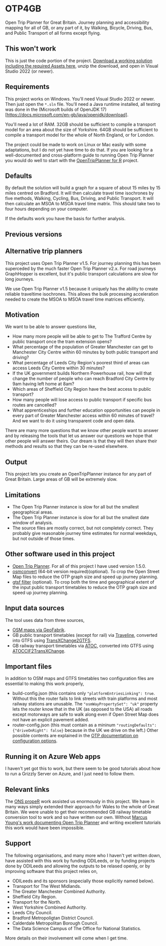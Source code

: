 # OTP4GB
Open Trip Planner for Great Britain. Journey planning and accessibility mapping for all of GB, or any part of it, by Walking, Bicycle, Driving, Bus, and Public Transport of all forms except flying.

## This won't work
This is just the code portion of the project. [Download a working solution including the required Assets here](https://www.tomforth.co.uk/OTP4GB/OTP4GB.zip), unzip the download, and open in Visual Studio 2022 (or newer).

## Requirements
This project works on Windows. You'll need Visual Studio 2022 or newer. Then just open the `*.sln` file. You'll need a Java runtime installed, all testing was done in the (Microsoft builds of OpenJDK 17)[https://docs.microsoft.com/en-gb/java/openjdk/download].

You'll need a lot of RAM. 32GB should be sufficient to compile a transport model for an area about the size of Yorkshire. 64GB should be sufficient to compile a transport model for the whole of North England, or for London.

The project could be made to work on Linux or Mac easily with some adaptations, but I do not yet have time to do that. If you are looking for a well-documented and cross-platform guide to running Open Trip Planner you would do well to start with the [OpenTripPlanner for R](https://docs.ropensci.org/opentripplanner/) project.

## Defaults
By default the solution will build a graph for a square of about 15 miles by 15 miles centred on Bradford. It will then calculate travel time isochrones by five methods, Walking, Cycling, Bus, Driving, and Public Transport. It will then calculate an MSOA to MSOA travel time matrix. This should take two to four hours depending on your computer.

If the defaults work you have the basis for further analysis.

## Previous versions

## Alternative trip planners
This project uses Open Trip Planner v1.5. For journey planning this has been superceded by the much faster Open Trip Planner v2.x. For road journeys GraphHopper is excellent, but it's public transport calculations are slow for long journeys.

We use Open Trip Planner v1.5 because it uniquely has the ability to create reliable traveltime isochrones. This allows the bulk processing acceleration needed to create the MSOA to MSOA travel time matrices efficiently.

## Motivation
We want to be able to answer questions like,
* How many more people will be able to get to The Trafford Centre by public transport once the tram extension opens?
* What percentage of the population of Greater Manchester can get to Manchester City Centre within 60 minutes by both public transport and driving?
* What percentage of Leeds City Region's poorest third of areas can access Leeds City Centre within 30 minutes?
* If the UK government builds Northern Powerhouse rail, how will that change the number of people who can reach Bradford City Centre by 9am having left home at 8am?
* Which areas of Sheffield City Region have the best access to public transport?
* How many people will lose access to public transport if specific bus routes are cancelled?
* What apprenticeships and further education opportunities can people in every part of Greater Manchester access within 60 minutes of travel?
And we want to do it using transparent code and open data.

There are many more questions that we know other people want to answer and by releasing the tools that let us answer our questions we hope that other people will answer theirs. Our dream is that they will then share their methods and results so that they can be re-used elsewhere.

## Output
This project lets you create an OpenTripPlanner instance for any part of Great Britain. Large areas of GB will be extremely slow.

## Limitations
* The Open Trip Planner instance is slow for all but the smallest geographical areas.
* The Open Trip Planner instance is slow for all but the smallest date window of analysis.
* The source files are mostly correct, but not completely correct. They probably give reasonable journey time estimates for normal weekdays, but not outside of those times.

## Other software used in this project
* [Open Trip Planner](github.com/opentripplanner/). For all of this project I have used version 1.5.0.
* [osmconvert](https://wiki.openstreetmap.org/wiki/Osmconvert) (64-bit version required)(optional). To crop the Open Street Map files to reduce the OTP graph size and speed up journey planning.
* [gtsf filter](https://github.com/twalcari/gtfs-filter) (optional). To crop both the time and geographical extent of the input public transport timetables to reduce the OTP graph size and speed up journey planning.

## Input data sources
The tool uses data from three sources,
* [OSM maps via GeoFabrik](http://download.geofabrik.de/).
* GB public transport timetables (except for rail) via [Traveline](https://www.travelinedata.org.uk/), converted into GTFS using [TransXChange2GTFS](https://github.com/danbillingsley/TransXChange2GTFS).
* GB railway transport timetables via [ATOC](http://data.atoc.org/data-download), converted into GTFS using [ATOCCIF2TransXChange](https://github.com/thomasforth/ATOCCIF2TransXChange).

## Important files
In addition to OSM maps and GTFS timetables two configuration files are essential to making this work properly,
* build-config.json (this contains only `"platformEntriesLinking": true`. Without this the router fails to link streets with train platforms and most railway stations are unusable. The `"osmWayPropertySet": "uk"` property lets the router know that in the UK (as opposed to the USA) all roads except motorways are safe to walk along even if Open Street Map does not have an explicit pavement added.
* router-config.json (this must contain as a mininum `"routingDefaults": {"driveOnRight": false}` because in the UK we drive on the left.) Other possible contents are explained in the [OTP documentation on configuration options](http://docs.opentripplanner.org/en/latest/Configuration/).

## Running it on Azure Web apps
I haven't yet got this to work, but there seem to be good tutorials about how to run a Grizzly Server on Azure, and I just need to follow them.

## Relevant links
The [ONS propeR](https://github.com/datasciencecampus/propeR) work assisted us enormously in this project. We have in many ways simply extended their approach for Wales to the whole of Great Britain. We were unable to get their recommended GB railway timetable conversion tool to work and so have written our own.
Without [Marcus Young's work documenting Open Trip Planner](https://github.com/marcusyoung/otp-tutorial) and writing excellent tutorials this work would have been impossible.

## Support
The following organisations, and many more who I haven't yet written down, have assisted with this work by funding ODILeeds, or by funding projects done by ODILeeds and allowing the outputs to be relased openly, or by improving software that this project relies on,
* ODILeeds and its sponsors (especially those explicitly named below).
* Transport for The West Midlands.
* The Greater Manchester Combined Authority.
* Sheffield City Region.
* Transport for the North.
* West Yorkshire Combined Authority.
* Leeds City Council.
* Bradford Metropoligtan District Council.
* Calderdale Metropolitan Borough Council.
* The Data Science Campus of The Office for National Statistics.

More details on their involvement will come when I get time.

